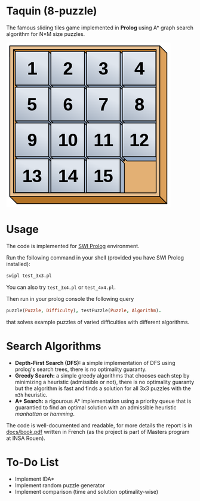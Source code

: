 # Taquin (8-puzzle)

The famous sliding tiles game implemented in **Prolog**
using A* graph search algorithm for N×M size puzzles.

![](docs/img/cover_img.png)

# Usage

The code is implemented for [SWI Prolog](https://www.swi-prolog.org/) environment.

Run the following command in your shell (provided you have SWI Prolog installed):
```sh
swipl test_3x3.pl
```
You can also try `test_3x4.pl` or `test_4x4.pl`.

Then run in your prolog console the following query
```prolog
puzzle(Puzzle, Difficulty), testPuzzle(Puzzle, Algorithm).
```
that solves example puzzles of varied difficulties with different algorithms.

# Search Algorithms

- **Depth-First Search (DFS):** a simple implementation of DFS using prolog's search trees,
  there is no optimality guaranty.
- **Greedy Search:** a simple greedy algorithms that chooses each step by minimizing a
  heuristic (admissible or not), there is no optimality guaranty but the algorithm
  is fast and finds a solution for all 3x3 puzzles with the `m3h` heuristic.
- **A\* Search:** a rigourous A* implementation using a priority queue that is guarantied
  to find an optimal solution with an admissible heuristic *manhattan* or *hamming*.

The code is well-documented and readable,
for more details the report is in [docs/book.pdf](https://rand-asswad.github.io/taquin)
written in French (as the project is part of Masters program at INSA Rouen).

# To-Do List

- Implement IDA\*
- Implement random puzzle generator
- Implement comparison (time and solution optimality-wise)

